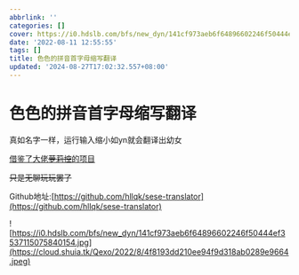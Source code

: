 ```yaml
---
abbrlink: ''
categories: []
cover: https://i0.hdslb.com/bfs/new_dyn/141cf973aeb6f64896602246f50444ef3537115075840154.jpg
date: '2022-08-11 12:55:55'
tags: []
title: 色色的拼音首字母缩写翻译
updated: '2024-08-27T17:02:32.557+08:00'
---
```

# 色色的拼音首字母缩写翻译


真如名字一样，运行输入缩小如yn就会翻译出幼女

[借鉴了大佬~~萝莉控~~的项目](https://github.com/RimoChan/bnhhsh)

~~只是无聊玩玩罢了~~

Github地址:[https://github.com/hllqk/sese-translator](https://github.com/hllqk/sese-translator)

![https://i0.hdslb.com/bfs/new_dyn/141cf973aeb6f64896602246f50444ef3537115075840154.jpg](https://cloud.shuia.tk/Qexo/2022/8/4f8193dd210ee94f9d318ab0289e9664.jpeg)
